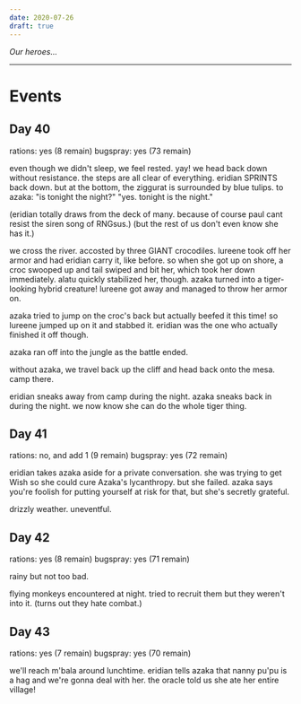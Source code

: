 ```yaml
---
date: 2020-07-26
draft: true
---
```

*Our heroes...*

---

# Events

## Day 40

rations: yes (8 remain)
bugspray: yes (73 remain)

even though we didn't sleep, we feel rested. yay!
we head back down without resistance. the steps are all clear of everything.
eridian SPRINTS back down. but at the bottom, the ziggurat is surrounded by blue tulips.
to azaka: "is tonight the night?"
"yes. tonight is the night."

(eridian totally draws from the deck of many. because of course paul cant resist the siren song of RNGsus.)
(but the rest of us don't even know she has it.)

we cross the river.
accosted by three GIANT crocodiles.
lureene took off her armor and had eridian carry it, like before.
    so when she got up on shore, a croc swooped up and tail swiped and bit her,
    which took her down immediately.
    alatu quickly stabilized her, though.
azaka turned into a tiger-looking hybrid creature!
lureene got away and managed to throw her armor on.

azaka tried to jump on the croc's back but actually beefed it this time!
so lureene jumped up on it and stabbed it.
    eridian was the one who actually finished it off though.

azaka ran off into the jungle as the battle ended.

without azaka, we travel back up the cliff and head back onto the mesa.
camp there.

eridian sneaks away from camp during the night.
azaka sneaks back in during the night.
we now know she can do the whole tiger thing.


## Day 41

rations: no, and add 1 (9 remain)
bugspray: yes (72 remain)

eridian takes azaka aside for a private conversation.
    she was trying to get Wish so she could cure Azaka's lycanthropy.
    but she failed.
azaka says you're foolish for putting yourself at risk for that, but she's secretly grateful.

drizzly weather. uneventful.


## Day 42

rations: yes (8 remain)
bugspray: yes (71 remain)

rainy but not too bad.

flying monkeys encountered at night.
tried to recruit them but they weren't into it.
(turns out they hate combat.)


## Day 43

rations: yes (7 remain)
bugspray: yes (70 remain)

we'll reach m'bala around lunchtime.
eridian tells azaka that nanny pu'pu is a hag and we're gonna deal with her.
    the oracle told us she ate her entire village!

